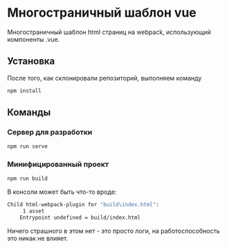 # Многостраничный шаблон vue

Многостраничный шаблон html страниц на webpack, использующий компоненты .vue.

## Установка

После того, как склонировали репозиторий, выполняем команду

```bash
npm install
```

## Команды

### Сервер для разработки

```bash
npm run serve
```

### Минифицированный проект

```bash
npm run build
```

В консоли может быть что-то вроде:
```bash
Child html-webpack-plugin for "build\index.html":
     1 asset
    Entrypoint undefined = build/index.html
```

Ничего страшного в этом нет - это просто логи, на работоспособность это никак не влияет.